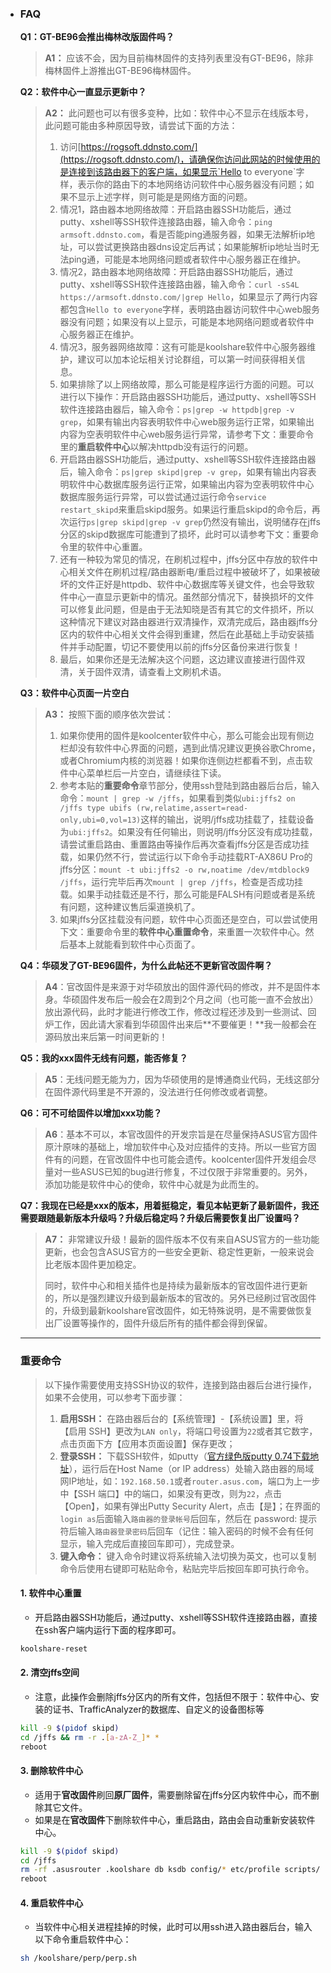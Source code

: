 
- ### FAQ

  **Q1：GT-BE96会推出梅林改版固件吗？**

  > **A1：** 应该不会，因为目前梅林固件的支持列表里没有GT-BE96，除非梅林固件上游推出GT-BE96梅林固件。

  **Q2：软件中心一直显示更新中？**

  > **A2：** 此问题也可以有很多变种，比如：软件中心不显示在线版本号，此问题可能由多种原因导致，请尝试下面的方法：
  >
  > 1. 访问[https://rogsoft.ddnsto.com/](https://rogsoft.ddnsto.com/)，请确保你访问此网站的时候使用的是连接到该路由器下的客户端，如果显示`Hello to everyone`字样，表示你的路由下的本地网络访问软件中心服务器没有问题；如果不显示上述字样，则可能是是网络方面的问题。
  > 2. 情况1，路由器本地网络故障：开启路由器SSH功能后，通过putty、xshell等SSH软件连接路由器，输入命令：`ping armsoft.ddnsto.com`，看是否能ping通服务器，如果无法解析ip地址，可以尝试更换路由器dns设定后再试；如果能解析ip地址当时无法ping通，可能是本地网络问题或者软件中心服务器正在维护。
  > 3. 情况2，路由器本地网络故障：开启路由器SSH功能后，通过putty、xshell等SSH软件连接路由器，输入命令：`curl -sS4L https://armsoft.ddnsto.com/|grep Hello`，如果显示了两行内容都包含`Hello to everyone`字样，表明路由器访问软件中心web服务器没有问题；如果没有以上显示，可能是本地网络问题或者软件中心服务器正在维护。
  > 4. 情况3，服务器网络故障：这有可能是koolshare软件中心服务器维护，建议可以加本论坛相关讨论群组，可以第一时间获得相关信息。
  > 5. 如果排除了以上网络故障，那么可能是程序运行方面的问题。可以进行以下操作：开启路由器SSH功能后，通过putty、xshell等SSH软件连接路由器后，输入命令：`ps|grep -w httpdb|grep -v grep`，如果有输出内容表明软件中心web服务运行正常，如果输出内容为空表明软件中心web服务运行异常，请参考下文：重要命令里的**重启软件中心**以解决httpdb没有运行的问题。
  > 6. 开启路由器SSH功能后，通过putty、xshell等SSH软件连接路由器后，输入命令：`ps|grep skipd|grep -v grep`，如果有输出内容表明软件中心数据库服务运行正常，如果输出内容为空表明软件中心数据库服务运行异常，可以尝试通过运行命令`service restart_skipd`来重启skipd服务。如果运行重启skipd的命令后，再次运行`ps|grep skipd|grep -v grep`仍然没有输出，说明储存在jffs分区的skipd数据库可能遭到了损坏，此时可以请参考下文：重要命令里的软件中心重置。
  > 7. 还有一种较为常见的情况，在刷机过程中，jffs分区中存放的软件中心相关文件在刷机过程/路由器断电/重启过程中被破坏了，如果被破坏的文件正好是httpdb、软件中心数据库等关键文件，也会导致软件中心一直显示更新中的情况。虽然部分情况下，替换损坏的文件可以修复此问题，但是由于无法知晓是否有其它的文件损坏，所以这种情况下建议对路由器进行双清操作，双清完成后，路由器jffs分区内的软件中心相关文件会得到重建，然后在此基础上手动安装插件并手动配置，切记不要使用以前的jffs分区备份来进行恢复！
  > 8. 最后，如果你还是无法解决这个问题，这边建议直接进行固件双清，关于固件双清，请查看上文刷机术语。

  **Q3：软件中心页面一片空白**

  > **A3：** 按照下面的顺序依次尝试：
  >
  > 1. 如果你使用的固件是koolcenter软件中心，那么可能会出现有侧边栏却没有软件中心界面的问题，遇到此情况建议更换谷歌Chrome，或者Chromium内核的浏览器！如果你连侧边栏都看不到，点击软件中心菜单栏后一片空白，请继续往下读。
  > 2. 参考本贴的**重要命令**章节部分，使用ssh登陆到路由器后台后，输入命令：`mount | grep -w /jffs`，如果看到类似`ubi:jffs2 on /jffs type ubifs (rw,relatime,assert=read-only,ubi=0,vol=13)`这样的输出，说明/jffs成功挂载了，挂载设备为`ubi:jffs2`。如果没有任何输出，则说明/jffs分区没有成功挂载，请尝试重启路由、重置路由等操作后再次查看jffs分区是否成功挂载，如果仍然不行，尝试运行以下命令手动挂载RT-AX86U Pro的jffs分区：`mount -t ubi:jffs2 -o rw,noatime /dev/mtdblock9 /jffs`，运行完毕后再次`mount | grep /jffs`，检查是否成功挂载。如果手动挂载还是不行，那么可能是FALSH有问题或者是系统有问题，这种建议售后渠道换机了。
  > 3. 如果jffs分区挂载没有问题，软件中心页面还是空白，可以尝试使用下文：重要命令里的**软件中心重置命令**，来重置一次软件中心。然后基本上就能看到软件中心页面了。

  **Q4：华硕发了GT-BE96固件，为什么此帖还不更新官改固件啊？**

  > **A4**：官改固件是来源于对华硕放出的固件源代码的修改，并不是固件本身。华硕固件发布后一般会在2周到2个月之间（也可能一直不会放出）放出源代码，此时才能进行修改工作，修改过程还涉及到一些测试、回炉工作，因此请大家看到华硕固件出来后**不要催更！**我一般都会在源码放出来后第一时间更新的！

  **Q5：我的xxx固件无线有问题，能否修复？**

  > **A5**：无线问题无能为力，因为华硕使用的是博通商业代码，无线这部分在固件源代码里是不开源的，没法进行任何修改或者调整。

  **Q6：可不可给固件以增加xxx功能？**

  > **A6**：基本不可以，本官改固件的开发宗旨是在尽量保持ASUS官方固件原汁原味的基础上，增加软件中心及对应插件的支持。所以一些官方固件有的问题，在官改固件中也可能会遗传。koolcenter固件开发组会尽量对一些ASUS已知的bug进行修复，不过仅限于非常重要的。另外，添加功能是软件中心的使命，软件中心就是为此而生的。

  **Q7：我现在已经是xxx的版本，用着挺稳定，看见本帖更新了最新固件，我还需要跟随最新版本升级吗？升级后稳定吗？升级后需要恢复出厂设置吗？**

  > **A7：** 非常建议升级！最新的固件版本不仅有来自ASUS官方的一些功能更新，也会包含ASUS官方的一些安全更新、稳定性更新，一般来说会比老版本固件更加稳定。
  >
  > 同时，软件中心和相关插件也是持续为最新版本的官改固件进行更新的，所以是强烈建议升级到最新版本的官改的。另外已经刷过官改固件的，升级到最新koolshare官改固件，如无特殊说明，是不需要做恢复出厂设置等操作的，固件升级后所有的插件都会得到保留。

  ---

  ### 重要命令

  > 以下操作需要使用支持SSH协议的软件，连接到路由器后台进行操作，如果不会使用，可以参考下面步骤：
  >
  > 1. **启用SSH：** 在路由器后台的【系统管理】-【系统设置】里，将【启用 SSH】更改为`LAN only`，将端口号设置为`22`或者其它数字，点击页面下方【应用本页面设置】保存更改；
  > 2. **登录SSH：** 下载SSH软件，如putty（[官方绿色版putty 0.74下载地址](https://the.earth.li/~sgtatham/putty/0.74/w64/putty.exe)），运行后在Host Name（or IP address）处输入路由器的局域网IP地址，如：`192.168.50.1`或者`router.asus.com`，端口为上一步中【SSH 端口】中的端口，如果没有更改，则为`22`，点击【Open】，如果有弹出Putty Security Alert，点击【是】；在界面的`login as`后面输入`路由器的登录帐号`后回车，然后在 password: 提示符后输入`路由器登录密码`后回车（记住：输入密码的时候不会有任何显示，输入完成后直接回车即可），完成登录。
  > 3. **键入命令：** 键入命令时建议将系统输入法切换为英文，也可以复制命令后使用右键即可粘贴命令，粘贴完毕后按回车即可执行命令。

  #### 1. 软件中心重置

  - 开启路由器SSH功能后，通过putty、xshell等SSH软件连接路由器，直接在ssh客户端内运行下面的程序即可。

  ```bash
  koolshare-reset
  ```


  #### 2. 清空jffs空间

  - 注意，此操作会删除jffs分区内的所有文件，包括但不限于：软件中心、安装的证书、TrafficAnalyzer的数据库、自定义的设备图标等

  ```bash
  kill -9 $(pidof skipd)
  cd /jffs && rm -r .[a-zA-Z_]* *
  reboot
  ```

  #### 3. 删除软件中心

  - 适用于**官改固件**刷回**原厂固件**，需要删除留在jffs分区内软件中心，而不删除其它文件。
  - 如果是在**官改固件**下删除软件中心，重启路由，路由会自动重新安装软件中心。

  ```bash
  kill -9 $(pidof skipd)
  cd /jffs
  rm -rf .asusrouter .koolshare db ksdb config/* etc/profile scripts/*
  reboot
  ```

  #### 4. 重启软件中心

  - 当软件中心相关进程挂掉的时候，此时可以用ssh进入路由器后台，输入以下命令重启软件中心：

  ```bash
  sh /koolshare/perp/perp.sh
  ```

  
